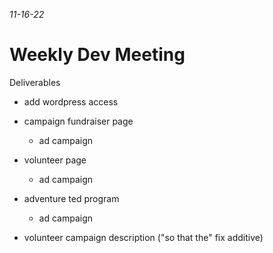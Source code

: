 _11-16-22_
# Weekly Dev Meeting

Deliverables

- add wordpress access
- campaign fundraiser page
  - ad campaign
- volunteer page
  - ad campaign
- adventure ted program
  - ad campaign

- volunteer campaign description ("so that the" fix additive)
